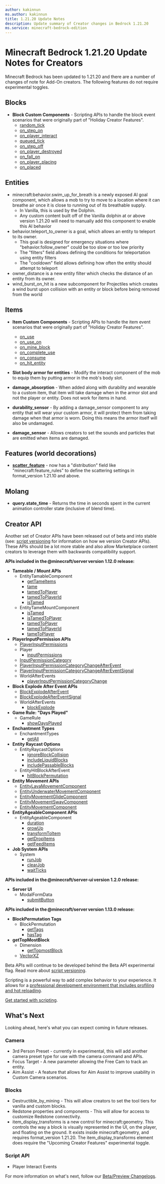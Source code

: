 ```yaml
---
author: kakinnun
ms.author: kakinnun
title: 1.21.20 Update Notes
description: Update summary of Creator changes in Bedrock 1.21.20
ms.service: minecraft-bedrock-edition
---
```

# Minecraft Bedrock 1.21.20 Update Notes for Creators

Minecraft Bedrock has been updated to 1.21.20 and there are a number of changes of note for Add-On creators. The following features do not require experimental toggles.

## Blocks

- **Block Custom Components** - Scripting APIs to handle the block event scenarios that were originally part of "Holiday Creator Features".
  - [random_tick](../ScriptAPI/minecraft/server/BlockCustomComponent.md#onrandomtick)
  - [on_step_on](../ScriptAPI/minecraft/server/BlockCustomComponent.md#onstepon)
  - [on_player_interact](../ScriptAPI/minecraft/server/BlockCustomComponent.md#onplayerinteract)
  - [queued_tick](../ScriptAPI/minecraft/server/BlockCustomComponent.md#ontick)
  - [on_step_off](../ScriptAPI/minecraft/server/BlockCustomComponent.md#onstepoff)
  - [on_player_destroyed](../ScriptAPI/minecraft/server/BlockCustomComponent.md#onplayerdestroy)
  - [on_fall_on](../ScriptAPI/minecraft/server/BlockCustomComponent.md#onentityfallon)
  - [on_player_placing](../ScriptAPI/minecraft/server/BlockCustomComponent.md#beforeonplayerplace)
  - [on_placed](../ScriptAPI/minecraft/server/BlockCustomComponent.md#onplace)

## Entities

- minecraft:behavior.swim_up_for_breath is a newly exposed AI goal component, which allows a mob to try to move to a location where it can breathe air once it is close to running out of its breathable supply.
  - In Vanilla, this is used by the Dolphin.
  - Any custom content built off of the Vanilla dolphin at or above version 1.21.20 will need to manually add this component to enable this AI behavior
- behavior.teleport_to_owner is a goal, which allows an entity to teleport to its owner.
  - This goal is designed for emergency situations where "behavior.follow_owner" could be too slow or too low priority
  - The "filters" field allows defining the conditions for teleportation using entity filters
  - The "cooldown" field allows defining how often the entity should attempt to teleport
- owner_distance is a new entity filter which checks the distance of an entity from its owner.
- wind_burst_on_hit is a new subcomponent for Projectiles which creates a wind burst upon collision with an entity or block before being removed from the world

## Items

- **Item Custom Components** - Scripting APIs to handle the item event scenarios that were originally part of "Holiday Creator Features".
  - [on_use](../ScriptAPI/minecraft/server/ItemCustomComponent.md#onuse)
  - [on_use_on](../ScriptAPI/minecraft/server/ItemCustomComponent.md#onuseon)
  - [on_mine_block](../ScriptAPI/minecraft/server/ItemCustomComponent.md#onmineblock)
  - [on_complete_use](../ScriptAPI/minecraft/server/ItemCustomComponent.md#oncompleteuse)
  - [on_consume](../ScriptAPI/minecraft/server/ItemCustomComponent.md#onconsume)
  - [on_hit_entity](../ScriptAPI/minecraft/server/ItemCustomComponent.md#onhitentity)

- **Slot body armor for entities** - Modify the interact component of the mob to equip them by putting armor in the mob's body slot.
- **damage_absorption** - When added along with durability and wearable to a custom item, that item will take damage when in the armor slot and not the player or entity. Does not work for items in hand.
- **durability_sensor** - By adding a damage_sensor component to any entity that will wear your custom armor, it will protect them from taking damage when that armor is worn. Doing this means the armor itself will also be undamaged.
- **damage_sensor** - Allows creators to set the sounds and particles that are emitted when items are damaged.

## Features (world decorations)

- **[scatter_feature](../Reference/Content/FeaturesReference/Examples/Features/minecraftScatter_feature.md)** - now has a "distribution" field like "minecraft:feature_rules" to define the scattering settings in format_version 1.21.10 and above.

## Molang

- **query.state_time** - Returns the time in seconds spent in the current animation controller state (inclusive of blend time).
  
## Creator API

Another set of Creator APIs have been released out of beta and into stable (see: [script versioning](ScriptVersioning.md) for information on how we version Creator APIs). These APIs should be a lot more stable and also allow Marketplace content creators to leverage them with backwards compatibility support.

**APIs included in the @minecraft/server version 1.12.0 release:**

- **Tameable / Mount APIs**
  - EntityTamableComponent
    - [getTameItems](../ScriptAPI/minecraft/server/EntityTameableComponent.md#gettameitems)
    - [tame](../ScriptAPI/minecraft/server/EntityTameableComponent.md#tame)
    - [tamedToPlayer](../ScriptAPI/minecraft/server/EntityTameableComponent.md#tamedtoplayer)
    - [tamedToPlayerId](../ScriptAPI/minecraft/server/EntityTameableComponent.md#tamedtoplayerid)
    - [isTamed](../ScriptAPI/minecraft/server/EntityTameableComponent.md#istamed)
  - EntityTameMountComponent
    - [isTamed](../ScriptAPI/minecraft/server/EntityTameMountComponent.md#istamed)
    - [isTamedToPlayer](../ScriptAPI/minecraft/server/EntityTameMountComponent.md#istamedtoplayer)
    - [tamedToPlayer](../ScriptAPI/minecraft/server/EntityTameMountComponent.md#tamedtoplayer)
    - [tamedToPlayerId](../ScriptAPI/minecraft/server/EntityTameMountComponent.md#tamedtoplayerid)
    - [tameToPlayer](../ScriptAPI/minecraft/server/EntityTameMountComponent.md#tametoplayer)
- **PlayerInputPermission APIs**
  - [PlayerInputPermissions](../ScriptAPI/minecraft/server/PlayerInputPermissions.md)
  - Player
    - [inputPermissions](../ScriptAPI/minecraft/server/Player.md#inputpermissions)
  - [InputPermissionCategory](../ScriptAPI/minecraft/server/InputPermissionCategory.md)
  - [PlayerInputPermissionCategoryChangeAfterEvent](../ScriptAPI/minecraft/server/PlayerInputPermissionCategoryChangeAfterEvent.md)
  - [PlayerInputPermissionCategoryChangeAfterEventSignal](../ScriptAPI/minecraft/server/PlayerInputPermissionCategoryChangeAfterEventSignal.md)
  - WorldAfterEvents
    - [playerInputPermissionCategoryChange](../ScriptAPI/minecraft/server/WorldAfterEvents.md#playerinputpermissioncategorychange)
- **Block Explode After Event APIs**
  - [BlockExplodeAfterEvent](../ScriptAPI/minecraft/server/BlockExplodeAfterEvent.md)
  - [BlockExplodeAfterEventSignal](../ScriptAPI/minecraft/server/BlockExplodeAfterEventSignal.md)
  - WorldAfterEvents
    - [blockExplode](../ScriptAPI/minecraft/server/WorldAfterEvents.md#blockexplode)
- **Game Rule: "Days Played"**
  - GameRule
    - [showDaysPlayed](../ScriptAPI/minecraft/server/GameRule.md#showdaysplayed)
- **Enchantment Types**
  - EnchantmentTypes
    - [getAll](../ScriptAPI/minecraft/server/EnchantmentTypes.md#getall)
- **Entity Raycast Options**
  - EntityRaycastOptions
    - [ignoreBlockCollision](../ScriptAPI/minecraft/server/EntityRaycastOptions.md#ignoreblockcollision)
    - [includeLiquidBlocks](../ScriptAPI/minecraft/server/EntityRaycastOptions.md#includeliquidblocks)
    - [includePassableBlocks](../ScriptAPI/minecraft/server/EntityRaycastOptions.md#includepassableblocks)
  - EntityHitBlockAfterEvent
    - [hitBlockPermutation](../ScriptAPI/minecraft/server/EntityHitBlockAfterEvent.md#hitblockpermutation)
- **Entity Movement APIs**
  - [EntityLavaMovementComponent](../ScriptAPI/minecraft/server/EntityLavaMovementComponent.md)
  - [EntityUnderwaterMovementComponent](../ScriptAPI/minecraft/server/EntityUnderwaterMovementComponent.md)
  - [EntityMovementGlideComponent](../ScriptAPI/minecraft/server/EntityMovementGlideComponent.md)
  - [EntityMovementSwayComponent](../ScriptAPI/minecraft/server/EntityMovementSwayComponent.md)
  - [EntityMovementComponent](../ScriptAPI/minecraft/server/EntityMovementComponent.md)
- **EntityAgeableComponent APIs**
  - EntityAgeableComponent
    - [duration](../ScriptAPI/minecraft/server/EntityAgeableComponent.md#duration)
    - [growUp](../ScriptAPI/minecraft/server/EntityAgeableComponent.md#growup)
    - [transformToItem](../ScriptAPI/minecraft/server/EntityAgeableComponent.md#transformtoitem)
    - [getDropItems](../ScriptAPI/minecraft/server/EntityAgeableComponent.md#getdropitems)
    - [getFeedItems](../ScriptAPI/minecraft/server/EntityAgeableComponent.md#getfeeditems)
- **Job System APIs**
  - System
    - [runJob](../ScriptAPI/minecraft/server/System.md#runjob)
    - [clearJob](../ScriptAPI/minecraft/server/System.md#clearjob)
    - [waitTicks](../ScriptAPI/minecraft/server/System.md#waitticks)

**APIs included in the @minecraft/server-ui version 1.2.0 release:**

- **Server UI**
  - ModalFormData
    - [submitButton](../ScriptAPI/minecraft/server-ui/ModalFormData.md#submitbutton)

**APIs included in the @minecraft/server version 1.13.0 release:**

- **BlockPermutation Tags**
  - BlockPermutation
    - [getTags](../ScriptAPI/minecraft/server/BlockPermutation.md#gettags)
    - [hasTag](../ScriptAPI/minecraft/server/BlockPermutation.md#hastag)
- **getTopMostBlock**
  - Dimension
    - [getTopmostBlock](../ScriptAPI/minecraft/server/Dimension.md#gettopmostblock)
  - [VectorXZ](../ScriptAPI/minecraft/server/VectorXZ.md)

Beta APIs will continue to be developed behind the Beta API experimental flag. Read more about [script versioning](ScriptVersioning.md).

Scripting is a powerful way to add complex behavior to your experience. It allows for a [professional development environment that includes profiling and hot reloading](./ScriptDeveloperTools.md).

[Get started with scripting](https://aka.ms/startwithmcscript).

## What's Next

Looking ahead, here's what you can expect coming in future releases.

### Camera

- 3rd Person Preset - currently in experimental, this will add another camera preset type for use with the camera command and APIs.
- Focus Target - A new parameter allowing the Free Cam to track an entity.
- Aim Assist - A feature that allows for Aim Assist to improve usability in Custom Camera scenarios.

### Blocks

- Destructible_by_mining - This will allow creators to set the tool tiers for vanilla and custom blocks.
- Redstone properties and components - This will allow for access to customize Redstone connectivity.
- item_display_transforms is a new control for minecraft:geometry. This controls the way a block is visually represented in the UI, on the player, and floating on the ground. It exists inside minecraft:geometry, and requires format_version 1.21.20. The item_display_transforms element does require the "Upcoming Creator Features" experimental toggle.

### Script API

- Player Interact Events

For more information on what's next, follow our [Beta/Preview Changelogs](https://feedback.minecraft.net/hc/en-us/sections/360001185332).
